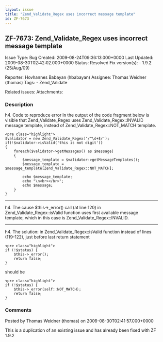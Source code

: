 ```yaml
---
layout: issue
title: "Zend_Validate_Regex uses incorrect message template"
id: ZF-7673
---
```


ZF-7673: Zend\_Validate\_Regex uses incorrect message template
--------------------------------------------------------------

 Issue Type: Bug Created: 2009-08-24T09:36:13.000+0000 Last Updated: 2009-08-30T02:42:02.000+0000 Status: Resolved Fix version(s): - 1.9.2 (25/Aug/09)
 
 Reporter:  Hovhannes Babayan (hbabayan)  Assignee:  Thomas Weidner (thomas)  Tags: - Zend\_Validate
 
 Related issues: 
 Attachments: 
### Description

h4. Code to reproduce error In the output of the code fragment below is visible that Zend\_Validate\_Regex uses Zend\_Validate\_Regex::INVALID message template, instead of Zend\_Validate\_Regex::NOT\_MATCH template.

 
    <pre class="highlight">
    $validator = new Zend_Validate_Regex('/^\d+$/');
    if(!$validator->isValid('this is not digit'))
    {
        foreach($validator->getMessages() as $message)
        {
            $message_template = $validator->getMessageTemplates();
            $message_template = $message_template[Zend_Validate_Regex::NOT_MATCH];
            
            echo $message_template;
            echo "\n<br></br>";
            echo $message;
        }
    }


- - - - - -

h4. The cause $this->\_error() call (at line 120) in Zend\_Validate\_Regex::isValid function uses first available message template, which in this case is Zend\_Validate\_Regex::INVALID.

- - - - - -

h4. The solution: in Zend\_Validate\_Regex::isValid function instead of lines (119-122), just before last return statement

 
    <pre class="highlight">
    if (!$status) {
        $this->_error();
        return false;
    }


should be

 
    <pre class="highlight">
    if (!$status) {
        $this->_error(self::NOT_MATCH);
        return false;
    }


 

 

### Comments

Posted by Thomas Weidner (thomas) on 2009-08-30T02:41:57.000+0000

This is a duplication of an existing issue and has already been fixed with ZF 1.9.2

 

 